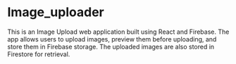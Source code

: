 # Image_uploader
This is an Image Upload web application built using React and Firebase. The app allows users to upload images, preview them before uploading, and store them in Firebase storage. The uploaded images are also stored in Firestore for retrieval.
